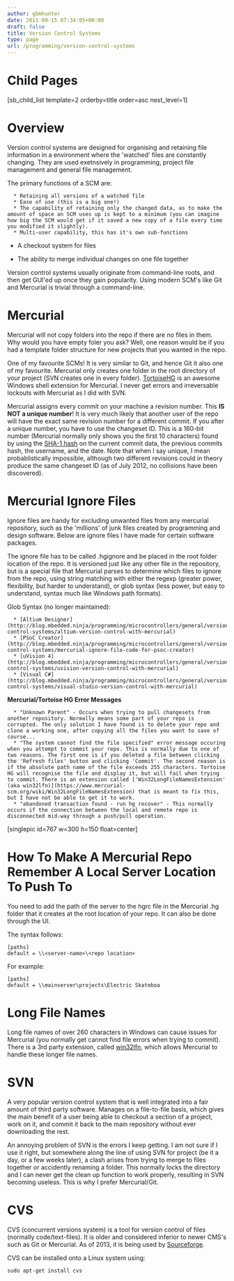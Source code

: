 ```yaml
---
author: gbmhunter
date: 2011-09-15 07:34:05+00:00
draft: false
title: Version Control Systems
type: page
url: /programming/version-control-systems
---
```


# Child Pages




[sb_child_list template=2 orderby=title order=asc nest_level=1]




# Overview




Version control systems are designed for organising and retaining file information in a environment where the 'watched' files are constantly changing. They are used exetnsively in programming, project file management and general file management.




The primary functions of a SCM are:





	  * Retaining all versions of a watched file
	  * Ease of use (this is a big one!)
	  * The capability of retaining only the changed data, as to make the amount of space an SCM uses up is kept to a minimum (you can imagine how big the SCM would get if it saved a new copy of a file every time you modified it slightly).
	  * Multi-user capability, this has it's own sub-functions  

 - A checkout system for files  

 - The ability to merge individual changes on one file together



Version control systems usually originate from command-line roots, and then get GUI'ed up once they gain popularity. Using modern SCM's like Git and Mercurial is trivial through a command-line.




# Mercurial




Mercurial will not copy folders into the repo if there are no files in them. Why would you have empty foler you ask? Well, one reason would be if you had a template folder structure for new projects that you wanted in the repo.




One of my favourite SCMs! It is very similar to Git, and hence Git it also one of my favourite. Mercurial only creates one folder in the root directory of your project (SVN creates one in every folder). [TortoiseHG](http://tortoisehg.bitbucket.org/) is an awesome Windows shell extension for Mercurial. I never get errors and irreversable lockouts with Mercurial as I did with SVN.




Mercurial assigns every commit on your machine a revision number. This **IS NOT a unique number**! It is very much likely that another user of the repo will have the exact same revision number for a different commit. If you after a unique number, you have to use the changeset ID. This is a 160-bit number (Mercurial normally only shows you the first 10 characters) found by using the [SHA-1 hash](http://en.wikipedia.org/wiki/SHA-1) on the current commit data, the previous commits hash, the username, and the date. Note that when I say unique, I mean probablistically impossible, although two different revisions could in theory produce the same changeset ID (as of July 2012, no collisions have been discovered).




# Mercurial Ignore Files




Ignore files are handy for excluding unwanted files from any mercurial repository, such as the 'millions' of junk files created by programming and design software. Below are ignore files I have made for certain software packages.




The ignore file has to be called .hgignore and be placed in the root folder location of the repo. It is versioned just like any other file in the repository, but is a special file that Mercurial parses to determine which files to ignore from the repo, using string matching with either the regexp (greater power, flexibility, but harder to understand), or glob syntax (less power, but easy to understand, syntax much like Windows path formats).




Glob Syntax (no longer maintained):





	  * [Altium Designer](http://blog.mbedded.ninja/programming/microcontrollers/general/version-control-systems/altium-version-control-with-mercurial)
	  * [PSoC Creator](http://blog.mbedded.ninja/programming/microcontrollers/general/version-control-systems/mercurial-ignore-file-code-for-psoc-creator)
	  * [uVision 4](http://blog.mbedded.ninja/programming/microcontrollers/general/version-control-systems/uvision-version-control-with-mercurial)
	  * [Visual C#](http://blog.mbedded.ninja/programming/microcontrollers/general/version-control-systems/visual-studio-version-control-with-mercurial)



**Mercurial/Tortoise HG Error Messages**





	  * "Unknown Parent" - Occurs when trying to pull changesets from another repository. Normally means some part of your repo is corrupted. The only solution I have found is to delete your repo and clone a working one, after copying all the files you want to save of course...
	  * "The system cannot find the file specified" error message occuring when you attempt to commit your repo. This is normally due to one of two reasons. The first one is if you deleted a file between clicking the 'Refresh files' button and clicking 'Commit'. The second reason is if the absolute path name of the file exceeds 255 characters. Tortoise HG will recognise the file and display it, but will fail when trying to commit. There is an extension called ['Win32LongFileNamesExtension' (aka win32lfn)](https://www.mercurial-scm.org/wiki/Win32LongFileNamesExtension) that is meant to fix this, but I have not be able to get it to work.
	  * "abandoned transaction found - run hg recover" - This normally occurs if the connection between the local and remote repo is disconnected mid-way through a push/pull operation.  

 [singlepic id=767 w=300 h=150 float=center]



# How To Make A Mercurial Repo Remember A Local Server Location To Push To




You need to add the path of the server to the hgrc file in the Mercurial .hg folder that it creates at the root location of your repo. It can also be done through the UI.




The syntax follows:



    
    [paths]
    default = \\<server-name>\<repo location>




For example:



    
    [paths]
    default = \\mainserver\projects\Electric Skateboa




# Long File Names




Long file names of over 260 characters in Windows can cause issues for Mercurial (you normally get cannot find file errors when trying to commit). There is a 3rd party extension, called [win32lfn](https://www.mercurial-scm.org/wiki/Win32LongFileNamesExtension), which allows Mercurial to handle these longer file names.




# SVN




A very popular version control system that is well integrated into a fair amount of third party software. Manages on a file-to-file basis, which gives the main benefit of a user being able to checkout a section of a project, work on it, and commit it back to the main repository without ever downloading the rest.




An annoying problem of SVN is the errors I keep getting. I am not sure if I use it right, but somewhere along the line of using  SVN for project (be it a day, or a few weeks later), a clash arises from trying to merge to files together or accidently renaming a folder. This normally locks the directory and I can never get the clean up function to work properly, resulting in SVN becoming useless. This is why I prefer Mercurial/Git.




# CVS




CVS (concurrent versions system) is a tool for version control of files (normally code/text-files). It is older and considered inferior to newer CMS's such as Git or Mercurial. As of 2013, it is being used by [Sourceforge](https://sourceforge.net/).




CVS can be installed onto a Linux system using:



    
    sudo apt-get install cvs



